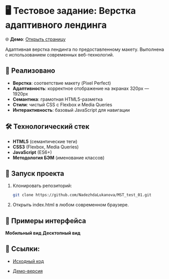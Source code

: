 # 🖥 Тестовое задание: Верстка адаптивного лендинга

🌐 **Демо**: [Открыть страницу](https://nadezhdalukanova.github.io/MST_test_01/)

Адаптивная верстка лендинга по предоставленному макету. Выполнена с использованием современных веб-технологий.

## 🔧 Реализовано
- **Верстка**: соответствие макету (Pixel Perfect)
- **Адаптивность**: корректное отображение на экранах 320px — 1920px
- **Семантика**: грамотная HTML5-разметка
- **Стили**: чистый CSS с Flexbox и Media Queries
- **Интерактивность**: базовый JavaScript для навигации

## 🛠 Технологический стек
- **HTML5** (семантические теги)
- **CSS3** (Flexbox, Media Queries)
- **JavaScript** (ES6+)
- **Методология БЭМ** (именование классов)

## 🚀 Запуск проекта
1. Клонировать репозиторий:
   ```bash
   git clone https://github.com/NadezhdaLukanova/MST_test_01.git
2. Открыть index.html в любом современном браузере.

## 📸 Примеры интерфейса
**Мобильный вид**	**Десктопный вид**

## 🔗 Ссылки:

- [Исходный код](https://github.com/NadezhdaLukanova/MST_test_01)

- [Демо-версия](https://nadezhdalukanova.github.io/MST_test_01/)
